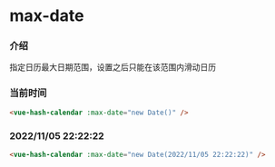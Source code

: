 # max-date

### 介绍

指定日历最大日期范围，设置之后只能在该范围内滑动日历

### 当前时间

```html
<vue-hash-calendar :max-date="new Date()" />
```

### 2022/11/05 22:22:22

```html
<vue-hash-calendar :max-date="new Date(2022/11/05 22:22:22)" />
```
